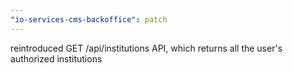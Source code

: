 ```yaml
---
"io-services-cms-backoffice": patch
---
```


reintroduced GET /api/institutions API, which returns all the user's authorized institutions

